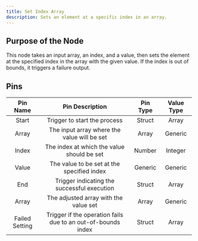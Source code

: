 ```yaml
---
title: Set Index Array
description: Sets an element at a specific index in an array.
---
```


## Purpose of the Node
This node takes an input array, an index, and a value, then sets the element at the specified index in the array with the given value. If the index is out of bounds, it triggers a failure output.

## Pins

| Pin Name | Pin Description | Pin Type | Value Type |
|:----------:|:-------------:|:------:|:------:|
| Start | Trigger to start the process | Struct | Array |
| Array | The input array where the value will be set | Array | Generic |
| Index | The index at which the value should be set | Number | Integer |
| Value | The value to be set at the specified index | Generic | Generic |
| End | Trigger indicating the successful execution | Struct | Array |
| Array | The adjusted array with the value set | Array | Generic |
| Failed Setting | Trigger if the operation fails due to an out-of-bounds index | Struct | Array |